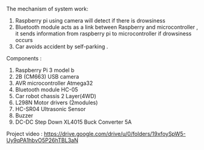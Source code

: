 The mechanism of system work:
1.	Raspberry pi using camera will detect  if there is drowsiness 
2.	Bluetooth module acts as a link between Raspberry and microcontroller , it sends information from raspberry pi  to microcontroller if drowsiness occurs
3.	Car avoids accident by self-parking .

Components :
1.	Raspberry Pi 3 model b
2.	2B (CM663) USB camera
3.	AVR microcontroller Atmega32
4.	Bluetooth module HC-05
5.	Car robot chassis 2 Layer(4WD)
6.	L298N Motor drivers (2modules)
7.	HC-SR04 Ultrasonic Sensor
8.	Buzzer
9.	DC-DC Step Down XL4015 Buck Converter 5A

Project video :
https://drive.google.com/drive/u/0/folders/19xfoySpW5-Uy9qPA1hbvO5P26hTBL3aN
